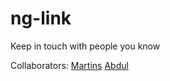 # ng-link
Keep in touch with people you know

Collaborators: [Martins](https://github.com/matineno)
               [Abdul](https://github.com/aolumoh)

